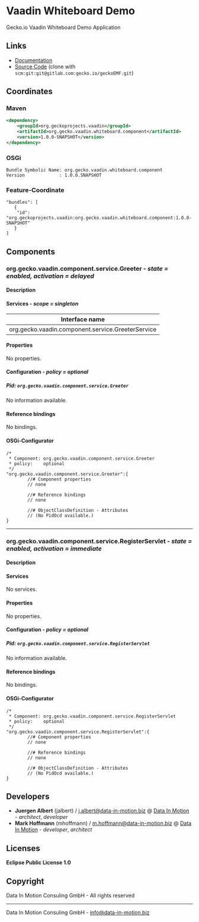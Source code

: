 # Vaadin Whiteboard Demo

Gecko.io Vaadin Whiteboard Demo Application

## Links

* [Documentation](https://gitlab.com/gecko.io/geckoVaadin)
* [Source Code](https://gitlab.com/gecko.io/geckoEMF) (clone with `scm:git:git@gitlab.com:gecko.io/geckoEMF.git`)

## Coordinates

### Maven

```xml
<dependency>
    <groupId>org.geckoprojects.vaadin</groupId>
    <artifactId>org.gecko.vaadin.whiteboard.component</artifactId>
    <version>1.0.0-SNAPSHOT</version>
</dependency>
```

### OSGi

```
Bundle Symbolic Name: org.gecko.vaadin.whiteboard.component
Version             : 1.0.0.SNAPSHOT
```

### Feature-Coordinate

```
"bundles": [
   {
    "id": "org.geckoprojects.vaadin:org.gecko.vaadin.whiteboard.component:1.0.0-SNAPSHOT"
   }
]
```

## Components

### org.gecko.vaadin.component.service.Greeter - *state = enabled, activation = delayed*

#### Description

#### Services - *scope = singleton*

|Interface name |
|--- |
|org.gecko.vaadin.component.service.GreeterService |

#### Properties

No properties.

#### Configuration - *policy = optional*

##### Pid: `org.gecko.vaadin.component.service.Greeter`

No information available.

#### Reference bindings

No bindings.

#### OSGi-Configurator


```
/*
 * Component: org.gecko.vaadin.component.service.Greeter
 * policy:    optional
 */
"org.gecko.vaadin.component.service.Greeter":{
        //# Component properties
        // none

        //# Reference bindings
        // none

        //# ObjectClassDefinition - Attributes
        // (No PidOcd available.)
}
```

---

### org.gecko.vaadin.component.service.RegisterServlet - *state = enabled, activation = immediate*

#### Description

#### Services

No services.

#### Properties

No properties.

#### Configuration - *policy = optional*

##### Pid: `org.gecko.vaadin.component.service.RegisterServlet`

No information available.

#### Reference bindings

No bindings.

#### OSGi-Configurator


```
/*
 * Component: org.gecko.vaadin.component.service.RegisterServlet
 * policy:    optional
 */
"org.gecko.vaadin.component.service.RegisterServlet":{
        //# Component properties
        // none

        //# Reference bindings
        // none

        //# ObjectClassDefinition - Attributes
        // (No PidOcd available.)
}
```

## Developers

* **Juergen Albert** (jalbert) / [j.albert@data-in-motion.biz](mailto:j.albert@data-in-motion.biz) @ [Data In Motion](https://www.datainmotion.de) - *architect*, *developer*
* **Mark Hoffmann** (mhoffmann) / [m.hoffmann@data-in-motion.biz](mailto:m.hoffmann@data-in-motion.biz) @ [Data In Motion](https://www.datainmotion.de) - *developer*, *architect*

## Licenses

**Eclipse Public License 1.0**

## Copyright

Data In Motion Consuling GmbH - All rights reserved

---
Data In Motion Consuling GmbH - [info@data-in-motion.biz](mailto:info@data-in-motion.biz)